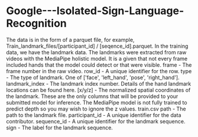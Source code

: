 # Google---Isolated-Sign-Language-Recognition
The data is in the form of a parquet file, for example, Train_landmark_files/[participant_id] / [seqence_id].parquet. In the training data, we have the landmark data. The landmarks were extracted from raw videos with the MediaPipe holistic model. It is a given that not every frame included hands that the model could detect or that were visible.
frame - The frame number in the raw video.
row_id - A unique identifier for the row.
type - The type of landmark. One of ['face', 'left_hand', 'pose', 'right_hand'].
landmark_index - The landmark index number. Details of the hand landmark locations can be found here.
[x/y/z] - The normalized spatial coordinates of the landmark. These are the only columns that will be provided to your submitted model for inference. The MediaPipe model is not fully trained to predict depth so you may wish to ignore the z values.
train.csv
path - The path to the landmark file.
participant_id - A unique identifier for the data contributor.
sequence_id - A unique identifier for the landmark sequence.
sign - The label for the landmark sequence.
